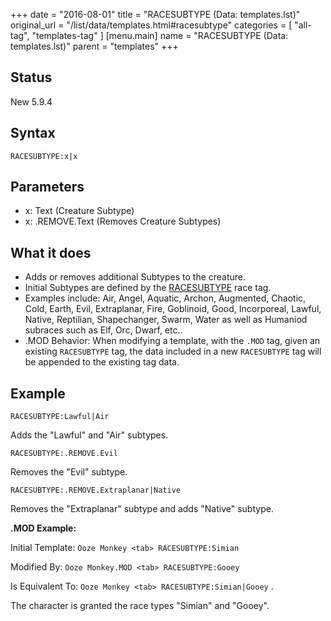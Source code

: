 +++
date = "2016-08-01"
title = "RACESUBTYPE (Data: templates.lst)"
original_url = "/list/data/templates.html#racesubtype"
categories = [ "all-tag", "templates-tag" ]
[menu.main]
    name = "RACESUBTYPE (Data: templates.lst)"
    parent = "templates"
+++

## Status

New 5.9.4

## Syntax

`RACESUBTYPE:x|x`

## Parameters

-   x: Text (Creature Subtype)
-   x: .REMOVE.Text (Removes Creature Subtypes)



What it does
------------

-   Adds or removes additional Subtypes to the creature.
-   Initial Subtypes are defined by the
    [RACESUBTYPE](/list/data/races/racesubtype.html) race tag.
-   Examples include: Air, Angel, Aquatic, Archon, Augmented, Chaotic,
    Cold, Earth, Evil, Extraplanar, Fire, Goblinoid, Good, Incorporeal,
    Lawful, Native, Reptilian, Shapechanger, Swarm, Water as well as
    Humaniod subraces such as Elf, Orc, Dwarf, etc..
-   .MOD Behavior: When modifying a template, with the `.MOD` tag, given
    an existing `RACESUBTYPE` tag, the data included in a new
    `RACESUBTYPE` tag will be appended to the existing tag data.

Example
-------

`RACESUBTYPE:Lawful|Air`

Adds the "Lawful" and "Air" subtypes.

`RACESUBTYPE:.REMOVE.Evil`

Removes the "Evil" subtype.

`RACESUBTYPE:.REMOVE.Extraplanar|Native`

Removes the "Extraplanar" subtype and adds "Native" subtype.

**.MOD Example:**

Initial Template: `Ooze Monkey <tab> RACESUBTYPE:Simian`

Modified By: `Ooze Monkey.MOD <tab> RACESUBTYPE:Gooey`

Is Equivalent To: `Ooze Monkey <tab> RACESUBTYPE:Simian|Gooey` .

The character is granted the race types "Simian" and "Gooey".

